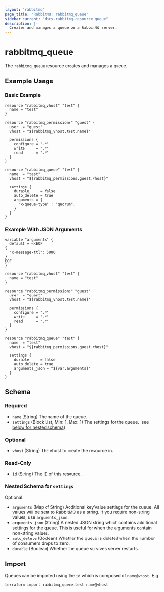 ```yaml
---
layout: "rabbitmq"
page_title: "RabbitMQ: rabbitmq_queue"
sidebar_current: "docs-rabbitmq-resource-queue"
description: |-
  Creates and manages a queue on a RabbitMQ server.
---
```


# rabbitmq\_queue

The ``rabbitmq_queue`` resource creates and manages a queue.

## Example Usage

### Basic Example

```hcl
resource "rabbitmq_vhost" "test" {
  name = "test"
}

resource "rabbitmq_permissions" "guest" {
  user  = "guest"
  vhost = "${rabbitmq_vhost.test.name}"

  permissions {
    configure = ".*"
    write     = ".*"
    read      = ".*"
  }
}

resource "rabbitmq_queue" "test" {
  name  = "test"
  vhost = "${rabbitmq_permissions.guest.vhost}"

  settings {
    durable     = false
    auto_delete = true
    arguments = {
      "x-queue-type" : "quorum",
    }
  }
}
```

### Example With JSON Arguments

```hcl
variable "arguments" {
  default = <<EOF
{
  "x-message-ttl": 5000
}
EOF
}

resource "rabbitmq_vhost" "test" {
  name = "test"
}

resource "rabbitmq_permissions" "guest" {
  user  = "guest"
  vhost = "${rabbitmq_vhost.test.name}"

  permissions {
    configure = ".*"
    write     = ".*"
    read      = ".*"
  }
}

resource "rabbitmq_queue" "test" {
  name  = "test"
  vhost = "${rabbitmq_permissions.guest.vhost}"

  settings {
    durable     = false
    auto_delete = true
    arguments_json = "${var.arguments}"
  }
}
```

<!-- schema generated by tfplugindocs -->
## Schema

### Required

- `name` (String) The name of the queue.
- `settings` (Block List, Min: 1, Max: 1) The settings for the queue. (see [below for nested schema](#nestedblock--settings))

### Optional

- `vhost` (String) The vhost to create the resource in.

### Read-Only

- `id` (String) The ID of this resource.

<a id="nestedblock--settings"></a>
### Nested Schema for `settings`

Optional:

- `arguments` (Map of String) Additional key/value settings for the queue. All values will be sent to RabbitMQ as a string. If you require non-string values, use `arguments_json`.
- `arguments_json` (String) A nested JSON string which contains additional settings for the queue. This is useful for when the arguments contain non-string values.
- `auto_delete` (Boolean) Whether the queue is deleted when the number of consumers drops to zero.
- `durable` (Boolean) Whether the queue survives server restarts.

## Import

Queues can be imported using the `id` which is composed of `name@vhost`. E.g.

```
terraform import rabbitmq_queue.test name@vhost
```
